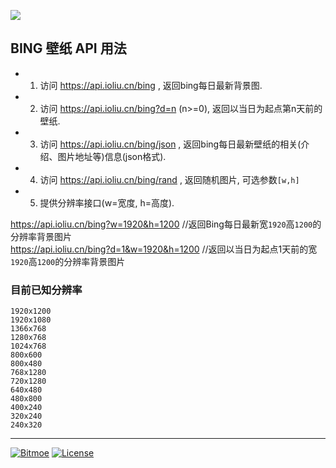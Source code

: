 

![](http://ww1.sinaimg.cn/large/0060lm7Tgw1f2crjs3pxmj31400n64h6.jpg)

## BING 壁纸 API 用法
 - 1. 访问 https://api.ioliu.cn/bing , 返回bing每日最新背景图.  
 - 2. 访问 https://api.ioliu.cn/bing?d=n (n>=0), 返回以当日为起点第n天前的壁纸.  
 - 3. 访问 https://api.ioliu.cn/bing/json , 返回bing每日最新壁纸的相关(介绍、图片地址等)信息(json格式).  
 - 4. 访问 https://api.ioliu.cn/bing/rand , 返回随机图片, 可选参数`[w,h]`
 - 5. 提供分辨率接口(w=宽度, h=高度).  
 
https://api.ioliu.cn/bing?w=1920&h=1200    //返回Bing每日最新宽`1920`高`1200`的分辨率背景图片  
https://api.ioliu.cn/bing?d=1&w=1920&h=1200  //返回以当日为起点1天前的宽`1920`高`1200`的分辨率背景图片
### 目前已知分辨率
```   
1920x1200   
1920x1080    
1366x768   
1280x768    
1024x768    
800x600    
800x480
768x1280  
720x1280      
640x480   
480x800     
400x240     
320x240 
240x320  
```   
 



--------------------------  

[![Bitmoe](https://img.shields.io/badge/Powered%20By-Bitmoe-blue.svg?style=flat-square)](https://github.com/bitmoe) 
[![License](https://img.shields.io/badge/License-MIT-blue.svg?style=flat-square)]()  


